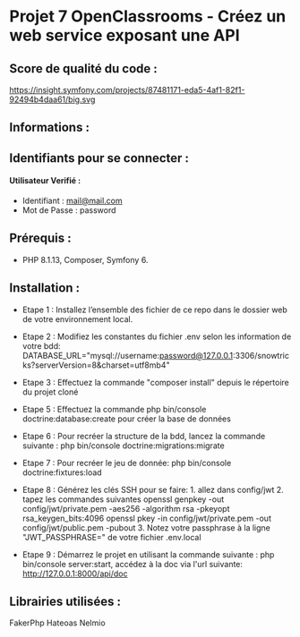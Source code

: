 # Projet 7 OpenClassrooms - Créez un web service exposant une API

## Score de qualité du code :
https://insight.symfony.com/projects/87481171-eda5-4af1-82f1-92494b4daa61/big.svg

## Informations :

## Identifiants pour se connecter :

#### Utilisateur Verifié :
* Identifiant : mail@mail.com
* Mot de Passe : password


## Prérequis :
* PHP 8.1.13, Composer, Symfony 6. 


## Installation :
* Etape 1 : Installez l’ensemble des fichier de ce repo dans le dossier web de votre environnement local.
* Etape 2 : Modifiez les constantes du fichier .env  selon les information de votre bdd: 
DATABASE_URL="mysql://username:password@127.0.0.1:3306/snowtricks?serverVersion=8&charset=utf8mb4"
* Etape 3 :  Effectuez la commande "composer install" depuis le répertoire du projet cloné
* Etape 5 : Effectuez la commande php bin/console doctrine:database:create pour créer la base de données 
* Etape 6 : Pour recréer la structure de la bdd, lancez la commande suivante : php bin/console doctrine:migrations:migrate
* Etape 7 : Pour recréer le jeu de donnée: php bin/console doctrine:fixtures:load
* Etape 8 : Générez les clés SSH pour se faire:
	    1. allez dans config/jwt
	    2. tapez les commandes suivantes
	       openssl genpkey -out config/jwt/private.pem -aes256 -algorithm rsa -pkeyopt rsa_keygen_bits:4096
	       openssl pkey -in config/jwt/private.pem -out config/jwt/public.pem -pubout
            3. Notez votre passphrase à la ligne "JWT_PASSPHRASE=" de votre fichier .env.local 

* Etape 9 : Démarrez le projet en utilisant la commande suivante : php bin/console server:start, accédez à la doc via l'url suivante: http://127.0.0.1:8000/api/doc

## Librairies utilisées :
FakerPhp
Hateoas
Nelmio
